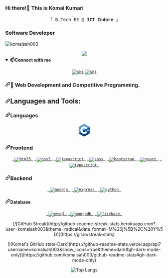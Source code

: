  ### Hi there!👋 This is Komal Kumari
<p align="center" dir="auto">
  <samp>
    「 B.Tech EE @  <b>IIT Indore</b> 」<br>
  </samp>
</p>


### Software Developer

<p align="left"> <img src="https://komarev.com/ghpvc/?username=komalsah003&label=Profile%20views&color=0e75b6&style=flat" alt="komalsah003" /> </p>
<div id="header" align="center">
  <img src="https://media.giphy.com/media/M9gbBd9nbDrOTu1Mqx/giphy.gif" width="100"/>
</div>

<details open="true">
<summary><span><b><g-emoji class="g-emoji" alias="mailbox" fallback-src="https://github.githubassets.com/images/icons/emoji/unicode/1f4eb.png">📫</g-emoji>Connect with me</b></span></summary>
<p align="center" dir="auto">
<code><a href="[https://www.linkedin.com/in/skj9436/](https://www.linkedin.com/in/komal-kumari13a9791bb0/)" rel="nofollow"><img align="center" src="https://camo.githubusercontent.com/ecab6f14492f8194cc1142bc32c29eacfabbec0a85198856e35086557a20b671/68747470733a2f2f706e67696d672e636f6d2f75706c6f6164732f6c696e6b6564496e2f6c696e6b6564496e5f504e4733382e706e67" alt="skj" height="50" width="50" data-canonical-src="https://pngimg.com/uploads/linkedIn/linkedIn_PNG38.png" style="max-width: 100%;"></a></code>
<code><a href="mailto:komalsah342@gmail.com"><img align="center" src="https://camo.githubusercontent.com/e701334c5cc23eaaa16485bf016dfaadd3003ac5be80fd2ab38280b45cd41e51/68747470733a2f2f706e67696d672e636f6d2f75706c6f6164732f676d61696c5f6c6f676f2f676d61696c5f6c6f676f5f504e47382e706e67" alt="skj" height="40" width="40" data-canonical-src="https://pngimg.com/uploads/gmail_logo/gmail_logo_PNG8.png" style="max-width: 100%;"></a></code>
</p>
</details>


<h3 dir="auto"><a id="user-content---web-development-and-competitive-programming-" class="anchor" aria-hidden="true" href="#--web-development-and-competitive-programming-"><svg class="octicon octicon-link" viewBox="0 0 16 16" version="1.1" width="16" height="16" aria-hidden="true"><path d="m7.775 3.275 1.25-1.25a3.5 3.5 0 1 1 4.95 4.95l-2.5 2.5a3.5 3.5 0 0 1-4.95 0 .751.751 0 0 1 .018-1.042.751.751 0 0 1 1.042-.018 1.998 1.998 0 0 0 2.83 0l2.5-2.5a2.002 2.002 0 0 0-2.83-2.83l-1.25 1.25a.751.751 0 0 1-1.042-.018.751.751 0 0 1-.018-1.042Zm-4.69 9.64a1.998 1.998 0 0 0 2.83 0l1.25-1.25a.751.751 0 0 1 1.042.018.751.751 0 0 1 .018 1.042l-1.25 1.25a3.5 3.5 0 1 1-4.95-4.95l2.5-2.5a3.5 3.5 0 0 1 4.95 0 .751.751 0 0 1-.018 1.042.751.751 0 0 1-1.042.018 1.998 1.998 0 0 0-2.83 0l-2.5 2.5a1.998 1.998 0 0 0 0 2.83Z"></path></svg></a><g-emoji class="g-emoji" alias="seedling" fallback-src="https://github.githubassets.com/images/icons/emoji/unicode/1f331.png">🌱</g-emoji> <b> Web Development and Competitive Programming. </b></h3>

<h2 align="left" dir="auto"><a id="user-content-languages-and-tools" class="anchor" aria-hidden="true" href="#languages-and-tools"><svg class="octicon octicon-link" viewBox="0 0 16 16" version="1.1" width="16" height="16" aria-hidden="true"><path d="m7.775 3.275 1.25-1.25a3.5 3.5 0 1 1 4.95 4.95l-2.5 2.5a3.5 3.5 0 0 1-4.95 0 .751.751 0 0 1 .018-1.042.751.751 0 0 1 1.042-.018 1.998 1.998 0 0 0 2.83 0l2.5-2.5a2.002 2.002 0 0 0-2.83-2.83l-1.25 1.25a.751.751 0 0 1-1.042-.018.751.751 0 0 1-.018-1.042Zm-4.69 9.64a1.998 1.998 0 0 0 2.83 0l1.25-1.25a.751.751 0 0 1 1.042.018.751.751 0 0 1 .018 1.042l-1.25 1.25a3.5 3.5 0 1 1-4.95-4.95l2.5-2.5a3.5 3.5 0 0 1 4.95 0 .751.751 0 0 1-.018 1.042.751.751 0 0 1-1.042.018 1.998 1.998 0 0 0-2.83 0l-2.5 2.5a1.998 1.998 0 0 0 0 2.83Z"></path></svg></a>Languages and Tools:</h2>


<!-- <h3 dir="auto"><a id="user-content-frontend" class="anchor" aria-hidden="true" href="#frontend"><svg class="octicon octicon-link" viewBox="0 0 16 16" version="1.1" width="16" height="16" aria-hidden="true"><path d="m7.775 3.275 1.25-1.25a3.5 3.5 0 1 1 4.95 4.95l-2.5 2.5a3.5 3.5 0 0 1-4.95 0 .751.751 0 0 1 .018-1.042.751.751 0 0 1 1.042-.018 1.998 1.998 0 0 0 2.83 0l2.5-2.5a2.002 2.002 0 0 0-2.83-2.83l-1.25 1.25a.751.751 0 0 1-1.042-.018.751.751 0 0 1-.018-1.042Zm-4.69 9.64a1.998 1.998 0 0 0 2.83 0l1.25-1.25a.751.751 0 0 1 1.042.018.751.751 0 0 1 .018 1.042l-1.25 1.25a3.5 3.5 0 1 1-4.95-4.95l2.5-2.5a3.5 3.5 0 0 1 4.95 0 .751.751 0 0 1-.018 1.042.751.751 0 0 1-1.042.018 1.998 1.998 0 0 0-2.83 0l-2.5 2.5a1.998 1.998 0 0 0 0 2.83Z"></path></svg></a>Language</h3> -->

<!-- <p align="center" dir="auto">
<code><a href="https://www.w3.org/html/" rel="nofollow"> <img src="
" alt="C++" width="40" height="40" data-canonical-src="![image](https://github.com/komalsah003/komalsah003/assets/78696212/d991f2a0-6cc1-4e7f-8ce8-006feb84217d)
" style="max-width: 100%;"> </a></code>
 </p>
 -->
 <h3 dir="auto"><a id="user-content-programming" class="anchor" aria-hidden="true" href="#programming"><svg class="octicon octicon-link" viewBox="0 0 16 16" version="1.1" width="16" height="16" aria-hidden="true"><path d="m7.775 3.275 1.25-1.25a3.5 3.5 0 1 1 4.95 4.95l-2.5 2.5a3.5 3.5 0 0 1-4.95 0 .751.751 0 0 1 .018-1.042.751.751 0 0 1 1.042-.018 1.998 1.998 0 0 0 2.83 0l2.5-2.5a2.002 2.002 0 0 0-2.83-2.83l-1.25 1.25a.751.751 0 0 1-1.042-.018.751.751 0 0 1-.018-1.042Zm-4.69 9.64a1.998 1.998 0 0 0 2.83 0l1.25-1.25a.751.751 0 0 1 1.042.018.751.751 0 0 1 .018 1.042l-1.25 1.25a3.5 3.5 0 1 1-4.95-4.95l2.5-2.5a3.5 3.5 0 0 1 4.95 0 .751.751 0 0 1-.018 1.042.751.751 0 0 1-1.042.018 1.998 1.998 0 0 0-2.83 0l-2.5 2.5a1.998 1.998 0 0 0 0 2.83Z"></path></svg></a>Languages</h3>
 
<p align="center" dir="auto">
<!-- <code><a href="https://www.cprogramming.com/" rel="nofollow"> <img src="https://raw.githubusercontent.com/devicons/devicon/master/icons/c/c-original.svg" alt="c" width="40" height="40" style="max-width: 100%;"> </a></code> -->
<code><a href="https://www.w3schools.com/cpp/" rel="nofollow"> <img src="https://raw.githubusercontent.com/devicons/devicon/master/icons/cplusplus/cplusplus-original.svg" alt="cplusplus" width="40" height="40" style="max-width: 100%;"> </a></code>
 </p>


<h3 dir="auto"><a id="user-content-frontend" class="anchor" aria-hidden="true" href="#frontend"><svg class="octicon octicon-link" viewBox="0 0 16 16" version="1.1" width="16" height="16" aria-hidden="true"><path d="m7.775 3.275 1.25-1.25a3.5 3.5 0 1 1 4.95 4.95l-2.5 2.5a3.5 3.5 0 0 1-4.95 0 .751.751 0 0 1 .018-1.042.751.751 0 0 1 1.042-.018 1.998 1.998 0 0 0 2.83 0l2.5-2.5a2.002 2.002 0 0 0-2.83-2.83l-1.25 1.25a.751.751 0 0 1-1.042-.018.751.751 0 0 1-.018-1.042Zm-4.69 9.64a1.998 1.998 0 0 0 2.83 0l1.25-1.25a.751.751 0 0 1 1.042.018.751.751 0 0 1 .018 1.042l-1.25 1.25a3.5 3.5 0 1 1-4.95-4.95l2.5-2.5a3.5 3.5 0 0 1 4.95 0 .751.751 0 0 1-.018 1.042.751.751 0 0 1-1.042.018 1.998 1.998 0 0 0-2.83 0l-2.5 2.5a1.998 1.998 0 0 0 0 2.83Z"></path></svg></a>Frontend</h3>


<p align="center" dir="auto">
<code><a href="https://www.w3.org/html/" rel="nofollow"> <img src="https://camo.githubusercontent.com/bea3c45894fe8d810cfef5e0ba759d28033e0a534186ea1c1b71c70e1a57554f/68747470733a2f2f7777772e766563746f726c6f676f2e7a6f6e652f6c6f676f732f77335f68746d6c352f77335f68746d6c352d69636f6e2e737667" alt="html5" width="40" height="40" data-canonical-src="https://www.vectorlogo.zone/logos/w3_html5/w3_html5-icon.svg" style="max-width: 100%;"> </a></code>
<code><a href="https://www.w3schools.com/css/" rel="nofollow"> <img src="https://camo.githubusercontent.com/6fc2d2fd7489311c12203893aea5125e3ab8a3ee9c09edba4cad7e9a5b5690f2/68747470733a2f2f7777772e766563746f726c6f676f2e7a6f6e652f6c6f676f732f6e65746c6966796170705f77617465726373732f6e65746c6966796170705f77617465726373732d617232312e737667" alt="css3" width="40" height="40" data-canonical-src="https://www.vectorlogo.zone/logos/netlifyapp_watercss/netlifyapp_watercss-ar21.svg" style="max-width: 100%;"> </a></code> 
<code><a href="https://developer.mozilla.org/en-US/docs/Web/JavaScript" rel="nofollow"> <img src="https://camo.githubusercontent.com/a5ec022a9df552d49b2b2b2caf05f046c03c543d4cacbca4d946ebb8ed667384/68747470733a2f2f7777772e766563746f726c6f676f2e7a6f6e652f6c6f676f732f6a6176617363726970742f6a6176617363726970742d69636f6e2e737667" alt="javascript" width="40" height="40" data-canonical-src="https://www.vectorlogo.zone/logos/javascript/javascript-icon.svg" style="max-width: 100%;"> </a></code>
<code><a href="https://sass-lang.com" rel="nofollow"> <img src="https://camo.githubusercontent.com/a0b2658ecf95d18653a034991f5901432cce64ef50387de5eead24ba46fbd689/68747470733a2f2f7777772e766563746f726c6f676f2e7a6f6e652f6c6f676f732f736173732d6c616e672f736173732d6c616e672d69636f6e2e737667" alt="sass" width="40" height="40" data-canonical-src="https://www.vectorlogo.zone/logos/sass-lang/sass-lang-icon.svg" style="max-width: 100%;"> </a></code>
<code><a href="https://getbootstrap.com" rel="nofollow"> <img src="https://camo.githubusercontent.com/a270945c683800e4c129960909b8526833e1a213e8e7614df45b374a90096cf9/68747470733a2f2f7777772e766563746f726c6f676f2e7a6f6e652f6c6f676f732f676574626f6f7473747261702f676574626f6f7473747261702d69636f6e2e737667" alt="bootstrap" width="40" height="40" data-canonical-src="https://www.vectorlogo.zone/logos/getbootstrap/getbootstrap-icon.svg" style="max-width: 100%;"> </a></code> 
<code><a href="https://reactjs.org/" rel="nofollow"> <img src="https://camo.githubusercontent.com/faf0782d01ec9e993c2e258fa995f0fc9171a14969d2129bbf5a5816df7e7b62/68747470733a2f2f7777772e766563746f726c6f676f2e7a6f6e652f6c6f676f732f72656163746a732f72656163746a732d69636f6e2e737667" alt="react" width="40" height="40" data-canonical-src="https://www.vectorlogo.zone/logos/reactjs/reactjs-icon.svg" style="max-width: 100%;"> </a></code>
<code><a href="https://www.typescriptlang.org/" rel="nofollow"> <img src="https://encrypted-tbn0.gstatic.com/images?q=tbn:ANd9GcRJNwgbUWfuPqED3B1yH5rUnwiv2vnUVlqOtBgj_yOCYg&s" alt="typescript" width="40" height="40" data-canonical-src="https://cdn.iconscout.com/icon/free/png-512/free-typescript-1174965.png?f=avif&w=256" style="max-width: 100%;"> </a></code>
</p>

<h3 dir="auto"><a id="user-content-backend" class="anchor" aria-hidden="true" href="#backend"><svg class="octicon octicon-link" viewBox="0 0 16 16" version="1.1" width="16" height="16" aria-hidden="true"><path d="m7.775 3.275 1.25-1.25a3.5 3.5 0 1 1 4.95 4.95l-2.5 2.5a3.5 3.5 0 0 1-4.95 0 .751.751 0 0 1 .018-1.042.751.751 0 0 1 1.042-.018 1.998 1.998 0 0 0 2.83 0l2.5-2.5a2.002 2.002 0 0 0-2.83-2.83l-1.25 1.25a.751.751 0 0 1-1.042-.018.751.751 0 0 1-.018-1.042Zm-4.69 9.64a1.998 1.998 0 0 0 2.83 0l1.25-1.25a.751.751 0 0 1 1.042.018.751.751 0 0 1 .018 1.042l-1.25 1.25a3.5 3.5 0 1 1-4.95-4.95l2.5-2.5a3.5 3.5 0 0 1 4.95 0 .751.751 0 0 1-.018 1.042.751.751 0 0 1-1.042.018 1.998 1.998 0 0 0-2.83 0l-2.5 2.5a1.998 1.998 0 0 0 0 2.83Z"></path></svg></a>Backend</h3>

<p align="center" dir="auto">
<code><a href="https://nodejs.org" rel="nofollow"> <img src="https://camo.githubusercontent.com/288cace72126df58aaeaa75627898785885858d54b03cb15ea3353a515642204/68747470733a2f2f7777772e766563746f726c6f676f2e7a6f6e652f6c6f676f732f6e6f64656a732f6e6f64656a732d69636f6e2e737667" alt="nodejs" width="40" height="40" data-canonical-src="https://www.vectorlogo.zone/logos/nodejs/nodejs-icon.svg" style="max-width: 100%;"> </a></code>
<code><a href="https://expressjs.com" rel="nofollow"> <img src="https://camo.githubusercontent.com/414133f161b78f61a2452120d5f81ea7ef13a6fcf0ac359382e1e012de4e874c/68747470733a2f2f7777772e766563746f726c6f676f2e7a6f6e652f6c6f676f732f657870726573736a732f657870726573736a732d69636f6e2e737667" alt="express" width="40" height="40" data-canonical-src="https://www.vectorlogo.zone/logos/expressjs/expressjs-icon.svg" style="max-width: 100%;"> </a></code>
<code><a href="https://www.python.org" rel="nofollow"> <img src="https://camo.githubusercontent.com/e9306bcaa5457a3bb58aa38c9f2fb71e856479bd7a3726204ca07412e45f667f/68747470733a2f2f7777772e766563746f726c6f676f2e7a6f6e652f6c6f676f732f707974686f6e2f707974686f6e2d69636f6e2e737667" alt="python" width="40" height="40" data-canonical-src="https://www.vectorlogo.zone/logos/python/python-icon.svg" style="max-width: 100%;"> </a></code>
</p>

<h4 dir="auto"><a id="user-content-database" class="anchor" aria-hidden="true" href="#database"><svg class="octicon octicon-link" viewBox="0 0 16 16" version="1.1" width="16" height="16" aria-hidden="true"><path d="m7.775 3.275 1.25-1.25a3.5 3.5 0 1 1 4.95 4.95l-2.5 2.5a3.5 3.5 0 0 1-4.95 0 .751.751 0 0 1 .018-1.042.751.751 0 0 1 1.042-.018 1.998 1.998 0 0 0 2.83 0l2.5-2.5a2.002 2.002 0 0 0-2.83-2.83l-1.25 1.25a.751.751 0 0 1-1.042-.018.751.751 0 0 1-.018-1.042Zm-4.69 9.64a1.998 1.998 0 0 0 2.83 0l1.25-1.25a.751.751 0 0 1 1.042.018.751.751 0 0 1 .018 1.042l-1.25 1.25a3.5 3.5 0 1 1-4.95-4.95l2.5-2.5a3.5 3.5 0 0 1 4.95 0 .751.751 0 0 1-.018 1.042.751.751 0 0 1-1.042.018 1.998 1.998 0 0 0-2.83 0l-2.5 2.5a1.998 1.998 0 0 0 0 2.83Z"></path></svg></a>Database</h4>

<p align="center" dir="auto">
<code><a href="https://www.mysql.com/" rel="nofollow"> <img src="https://camo.githubusercontent.com/ff6f52ffdfce44372e3be3eda37d354ce2a15874e9b15996c2263172683f7bcd/68747470733a2f2f7777772e766563746f726c6f676f2e7a6f6e652f6c6f676f732f6d7973716c2f6d7973716c2d69636f6e2e737667" alt="mysql" width="40" height="40" data-canonical-src="https://www.vectorlogo.zone/logos/mysql/mysql-icon.svg" style="max-width: 100%;"> </a></code>
<code><a href="https://www.mongodb.com/" rel="nofollow"> <img src="https://camo.githubusercontent.com/1b938a8770774c11ebdf27c1c371d173a48c6f0504cc224a8a6b47d5a8a332ac/68747470733a2f2f7777772e766563746f726c6f676f2e7a6f6e652f6c6f676f732f6d6f6e676f64622f6d6f6e676f64622d69636f6e2e737667" alt="mongodb" width="40" height="40" data-canonical-src="https://www.vectorlogo.zone/logos/mongodb/mongodb-icon.svg" style="max-width: 100%;"> </a></code>
<code><a href="https://www.firebase.com/" rel="nofollow"> <img src="https://camo.githubusercontent.com/dd4b2422ed3bfc9da88c43d18550375c66f9584327dff7ecc19315ce50b96f07/68747470733a2f2f7777772e766563746f726c6f676f2e7a6f6e652f6c6f676f732f66697265626173652f66697265626173652d69636f6e2e737667" alt="firebase" width="40" height="40" data-canonical-src="https://www.vectorlogo.zone/logos/firebase/firebase-icon.svg" style="max-width: 100%;"> </a></code>
</p>

<p align="center">
[![GitHub Streak](http://github-readme-streak-stats.herokuapp.com?user=komalsah003&theme=radical&date_format=M%20j%5B%2C%20Y%5D)](https://git.io/streak-stats)
 </p>
 
 
<p align="center">
[![Komal's GitHub stats-Dark](https://github-readme-stats.vercel.app/api?username=komalsah003&show_icons=true&theme=dark#gh-dark-mode-only)](https://github.com/komalsah003/github-readme-stats#gh-dark-mode-only)</p>

<p align="center">
 
 
 <img alt="Top Langs" src="https://github-readme-stats.vercel.app/api/top-langs/?username=komalsah003&amp;layout=compact&amp;theme=tokyonight" style="max-width: 100%;">
 
<!--  <img align="center" src="https://github-readme-stats.vercel.app/api/top-langs?username=komalsah003&show_icons=true&locale=en&layout=compact" alt="komalsah003" /> -->
</p> 
